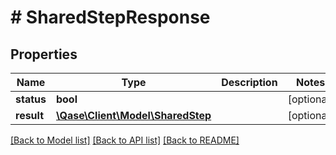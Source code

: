 # # SharedStepResponse

## Properties

Name | Type | Description | Notes
------------ | ------------- | ------------- | -------------
**status** | **bool** |  | [optional]
**result** | [**\Qase\Client\Model\SharedStep**](SharedStep.md) |  | [optional]

[[Back to Model list]](../../README.md#models) [[Back to API list]](../../README.md#endpoints) [[Back to README]](../../README.md)
